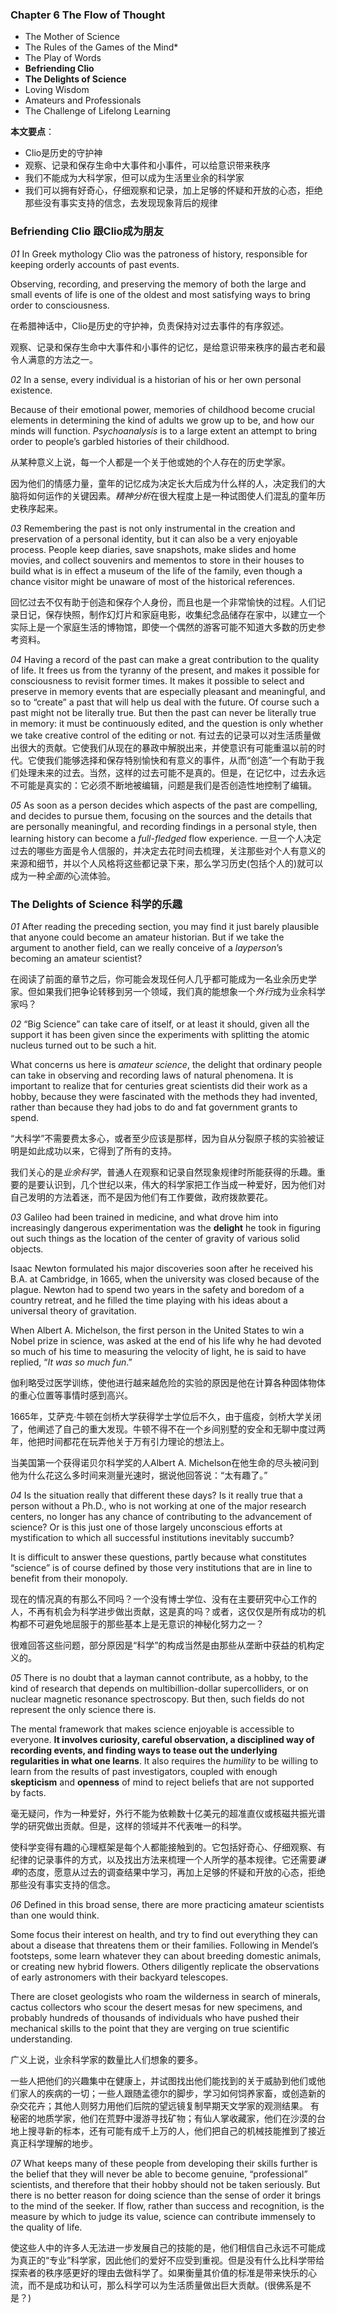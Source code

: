 ### Chapter 6 The Flow of Thought
* The Mother of Science
* The Rules of the Games of the Mind*
* The Play of Words
* **Befriending Clio**
* **The Delights of Science**
* Loving Wisdom
* Amateurs and Professionals
* The Challenge of Lifelong Learning

**本文要点**：
* Clio是历史的守护神
* 观察、记录和保存生命中大事件和小事件，可以给意识带来秩序
* 我们不能成为大科学家，但可以成为生活里业余的科学家
* 我们可以拥有好奇心，仔细观察和记录，加上足够的怀疑和开放的心态，拒绝那些没有事实支持的信念，去发现现象背后的规律

### Befriending Clio 跟Clio成为朋友
*01*
In Greek mythology Clio was the patroness of history, responsible for keeping orderly accounts of past events. 

Observing, recording, and preserving the memory of both the large and small events of life is one of the oldest and most satisfying ways to bring order to consciousness.

在希腊神话中，Clio是历史的守护神，负责保持对过去事件的有序叙述。

观察、记录和保存生命中大事件和小事件的记忆，是给意识带来秩序的最古老和最令人满意的方法之一。

*02*
In a sense, every individual is a historian of his or her own personal existence. 

Because of their emotional power, memories of childhood become crucial elements in determining the kind of adults we grow up to be, and how our minds will function. *Psychoanalysis* is to a large extent an attempt to bring order to people’s garbled histories of their childhood. 

从某种意义上说，每一个人都是一个关于他或她的个人存在的历史学家。

因为他们的情感力量，童年的记忆成为决定长大后成为什么样的人，决定我们的大脑将如何运作的关键因素。*精神分析*在很大程度上是一种试图使人们混乱的童年历史秩序起来。

*03*
Remembering the past is not only instrumental in the creation and preservation of a personal identity, but it can also be a very enjoyable process. People keep diaries, save snapshots, make slides and home movies, and collect souvenirs and mementos to store in their houses to build what is in effect a museum of the life of the family, even though a chance visitor might be unaware of most of the historical references. 
 
回忆过去不仅有助于创造和保存个人身份，而且也是一个非常愉快的过程。人们记录日记，保存快照，制作幻灯片和家庭电影，收集纪念品储存在家中，以建立一个实际上是一个家庭生活的博物馆，即使一个偶然的游客可能不知道大多数的历史参考资料。

*04*
Having a record of the past can make a great contribution to the quality of life. It frees us from the tyranny of the present, and makes it possible for consciousness to revisit former times. It makes it possible to select and preserve in memory events that are especially pleasant and meaningful, and so to “create” a past that will help us deal with the future. Of course such a past might not be literally true. But then the past can never be literally true in memory: it must be continuously edited, and the question is only whether we take creative control of the editing or not.
有过去的记录可以对生活质量做出很大的贡献。它使我们从现在的暴政中解脱出来，并使意识有可能重温以前的时代。它使我们能够选择和保存特别愉快和有意义的事件，从而“创造”一个有助于我们处理未来的过去。当然，这样的过去可能不是真的。但是，在记忆中，过去永远不可能是真实的：它必须不断地被编辑，问题是我们是否创造性地控制了编辑。

*05*
As soon as a person decides which aspects of the past are compelling, and decides to pursue them, focusing on the sources and the details that are personally meaningful, and recording findings in a personal style, then learning history can become a *full-fledged* flow experience.
一旦一个人决定过去的哪些方面是令人信服的，并决定去花时间去梳理，关注那些对个人有意义的来源和细节，并以个人风格将这些都记录下来，那么学习历史(包括个人的)就可以成为一种*全面的*心流体验。

### The Delights of Science 科学的乐趣
*01*
After reading the preceding section, you may find it just barely plausible that anyone could become an amateur historian. But if we take the argument to another field, can we really conceive of a *layperson*’s becoming an amateur scientist? 

在阅读了前面的章节之后，你可能会发现任何人几乎都可能成为一名业余历史学家。但如果我们把争论转移到另一个领域，我们真的能想象一个*外行*成为业余科学家吗？

*02*
“Big Science” can take care of itself, or at least it should, given all the support it has been given since the experiments with splitting the atomic nucleus turned out to be such a hit. 

What concerns us here is *amateur science*, the delight that ordinary people can take in observing and recording laws of natural phenomena. It is important to realize that for centuries great scientists did their work as a hobby, because they were fascinated with the methods they had invented, rather than because they had jobs to do and fat government grants to spend.

“大科学”不需要费太多心，或者至少应该是那样，因为自从分裂原子核的实验被证明是如此成功以来，它得到了所有的支持。

我们关心的是*业余科学*，普通人在观察和记录自然现象规律时所能获得的乐趣。重要的是要认识到，几个世纪以来，伟大的科学家把工作当成一种爱好，因为他们对自己发明的方法着迷，而不是因为他们有工作要做，政府拨款要花。

*03*
Galileo had been trained in medicine, and what drove him into increasingly dangerous experimentation was the **delight** he took in figuring out such things as the location of the center of gravity of various solid objects. 

Isaac Newton formulated his major discoveries soon after he received his B.A. at Cambridge, in 1665, when the university was closed because of the plague. Newton had to spend two years in the safety and boredom of a country retreat, and he filled the time playing with his ideas about a universal theory of gravitation. 

When Albert A. Michelson, the first person in the United States to win a Nobel prize in science, was asked at the end of his life why he had devoted so much of his time to measuring the velocity of light, he is said to have replied, “*It was so much fun*.” 

伽利略受过医学训练，使他进行越来越危险的实验的原因是他在计算各种固体物体的重心位置等事情时感到高兴。

1665年，艾萨克·牛顿在剑桥大学获得学士学位后不久，由于瘟疫，剑桥大学关闭了，他阐述了自己的重大发现。牛顿不得不在一个乡间别墅的安全和无聊中度过两年，他把时间都花在玩弄他关于万有引力理论的想法上。

当美国第一个获得诺贝尔科学奖的人Albert A. Michelson在他生命的尽头被问到他为什么花这么多时间来测量光速时，据说他回答说：“太有趣了。”

*04*
Is the situation really that different these days? Is it really true that a person without a Ph.D., who is not working at one of the major research centers, no longer has any chance of contributing to the advancement of science? Or is this just one of those largely unconscious efforts at mystification to which all successful institutions inevitably succumb? 

It is difficult to answer these questions, partly because what constitutes “science” is of course defined by those very institutions that are in line to benefit from their monopoly.

现在的情况真的有那么不同吗？一个没有博士学位、没有在主要研究中心工作的人，不再有机会为科学进步做出贡献，这是真的吗？或者，这仅仅是所有成功的机构都不可避免地屈服于的那些基本上是无意识的神秘化努力之一？

很难回答这些问题，部分原因是“科学”的构成当然是由那些从垄断中获益的机构定义的。

*05*
There is no doubt that a layman cannot contribute, as a hobby, to the kind of research that depends on multibillion-dollar supercolliders, or on nuclear magnetic resonance spectroscopy. But then, such fields do not represent the only science there is. 

The mental framework that makes science enjoyable is accessible to everyone. **It involves curiosity, careful observation, a disciplined way of recording events, and finding ways to tease out the underlying regularities in what one learns**. It also requires the *humility* to be willing to learn from the results of past investigators, coupled with enough **skepticism** and **openness** of mind to reject beliefs that are not supported by facts.

毫无疑问，作为一种爱好，外行不能为依赖数十亿美元的超准直仪或核磁共振光谱学的研究做出贡献。但是，这样的领域并不代表唯一的科学。

使科学变得有趣的心理框架是每个人都能接触到的。它包括好奇心、仔细观察、有纪律的记录事件的方式，以及找出方法来梳理一个人所学的基本规律。它还需要*谦卑*的态度，愿意从过去的调查结果中学习，再加上足够的怀疑和开放的心态，拒绝那些没有事实支持的信念。

*06*
Defined in this broad sense, there are more practicing amateur scientists than one would think. 

Some focus their interest on health, and try to find out everything they can about a disease that threatens them or their families. Following in Mendel’s footsteps, some learn whatever they can about breeding domestic animals, or creating new hybrid flowers. Others diligently replicate the observations of early astronomers with their backyard telescopes. 

There are closet geologists who roam the wilderness in search of minerals, cactus collectors who scour the desert mesas for new specimens, and probably hundreds of thousands of individuals who have pushed their mechanical skills to the point that they are verging on true scientific understanding.

广义上说，业余科学家的数量比人们想象的要多。

一些人把他们的兴趣集中在健康上，并试图找出他们能找到的关于威胁到他们或他们家人的疾病的一切；一些人跟随孟德尔的脚步，学习如何饲养家畜，或创造新的杂交花卉；其他人则努力用他们后院的望远镜复制早期天文学家的观测结果。
有秘密的地质学家，他们在荒野中漫游寻找矿物；有仙人掌收藏家，他们在沙漠的台地上搜寻新的标本，还有可能有成千上万的人，他们把自己的机械技能推到了接近真正科学理解的地步。

*07*
What keeps many of these people from developing their skills further is the belief that they will never be able to become genuine, “professional” scientists, and therefore that their hobby should not be taken seriously. But there is no better reason for doing science than the sense of order it brings to the mind of the seeker. If flow, rather than success and recognition, is the measure by which to judge its value, science can contribute immensely to the quality of life.

使这些人中的许多人无法进一步发展自己的技能的是，他们相信自己永远不可能成为真正的“专业”科学家，因此他们的爱好不应受到重视。但是没有什么比科学带给探索者的秩序感更好的理由去做科学了。如果衡量其价值的标准是带来快乐的心流，而不是成功和认可，那么科学可以为生活质量做出巨大贡献。(很佛系是不是？)


